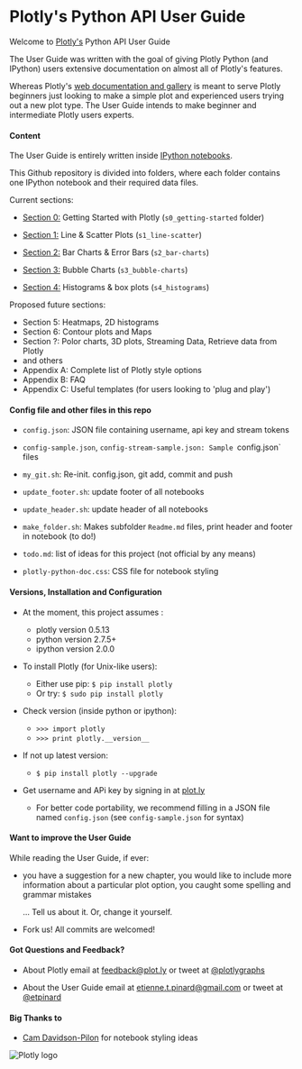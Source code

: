 Plotly's Python API User Guide
===============================

Welcome to [Plotly's](https://plot.ly) Python API User Guide

The User Guide was written with the goal of giving Plotly Python (and IPython)
users extensive documentation on almost all of Plotly's features. 

Whereas Plotly's [web documentation and
gallery](https://plot.ly/api/python/docs) is meant to serve Plotly beginners
just looking to make a simple plot and experienced users trying out a new plot
type.  The User Guide intends to make beginner and intermediate Plotly users
experts.


#### Content

The User Guide is entirely written inside [IPython
notebooks](http://ipython.org/notebook.html). 

This Github repository is divided into folders, where each folder contains 
one IPython notebook and their required data files.

Current sections:

* [Section 0:](http://nbviewer.ipython.org/github/etpinard/plotly-python-doc/blob/master/s0_getting-started/s0_getting-started.ipynb)
  Getting Started with Plotly (`s0_getting-started` folder)

* [Section 1:](http://nbviewer.ipython.org/github/etpinard/plotly-python-doc/blob/master/s1_line-scatter/s1_line-scatter.ipynb)
  Line & Scatter Plots (`s1_line-scatter`)

* [Section 2:](http://nbviewer.ipython.org/github/etpinard/plotly-python-doc/blob/master/s2_bar-charts/s2_bar-charts.ipynb)
  Bar Charts & Error Bars (`s2_bar-charts`)

* [Section 3:](http://nbviewer.ipython.org/github/etpinard/plotly-python-doc/blob/master/s3_bubble-charts/s3_bubble-charts.ipynb)
  Bubble Charts (`s3_bubble-charts`)

* [Section 4:](http://nbviewer.ipython.org/github/etpinard/plotly-python-doc/blob/master/s4_histograms/s4_histograms.ipynb)
  Histograms & box plots (`s4_histograms`)

Proposed future sections:

* Section 5: Heatmaps, 2D histograms
* Section 6: Contour plots and Maps
* Section ?: Polor charts, 3D plots, Streaming Data, Retrieve data from Plotly
* and others
* Appendix A: Complete list of Plotly style options
* Appendix B: FAQ
* Appendix C: Useful templates (for users looking to 'plug and play')


#### Config file and other files in this repo

* `config.json`: JSON file containing username, api key and stream tokens

* `config-sample.json`, `config-stream-sample.json: Sample `config.json` files

* `my_git.sh`: Re-init. config.json, git add, commit and push 

* `update_footer.sh`: update footer of all notebooks

* `update_header.sh`: update header of all notebooks

* `make_folder.sh`: Makes subfolder `Readme.md` files,
   print header and footer in notebook (to do!)

* `todo.md`: list of ideas for this project (not official by any means)

* `plotly-python-doc.css`: CSS file for notebook styling


#### Versions, Installation and Configuration

* At the moment, this project assumes :
  - plotly version 0.5.13
  - python version 2.7.5+
  - ipython version 2.0.0

* To install Plotly (for Unix-like users): 
  - Either use pip: `$ pip install plotly`
  - Or try: `$ sudo pip install plotly`

* Check version (inside python or ipython): 
  - `>>> import plotly`
  - `>>> print plotly.__version__`

* If not up latest version:
  - `$ pip install plotly --upgrade`

* Get username and APi key by signing in at [plot.ly](https://plot.ly/)
  - For better code portability, we recommend filling in a JSON file 
    named `config.json` (see `config-sample.json` for syntax)


#### Want to improve the User Guide

While reading the User Guide, if ever:

* you have a suggestion for a new chapter, 
  you would like to include more information about a particular plot option,
  you caught some spelling and grammar mistakes 

  ... Tell us about it. Or, change it yourself.

* Fork us! All commits are welcomed!

#### Got Questions and Feedback? 

* About Plotly
  email at feedback@plot.ly 
  or tweet at [@plotlygraphs](https://twitter.com/plotlygraphs)

* About the User Guide
  email at etienne.t.pinard@gmail.com
  or tweet at [@etpinard](https://twitter.com/etpinard)

#### Big Thanks to

* [Cam Davidson-Pilon](http://nbviewer.ipython.org/github/CamDavidsonPilon/Probabilistic-Programming-and-Bayesian-Methods-for-Hackers/blob/master/Prologue/Prologue.ipynb) 
  for notebook styling ideas


![Plotly logo](http://upload.wikimedia.org/wikipedia/commons/2/26/Logo_%281%29.png)


